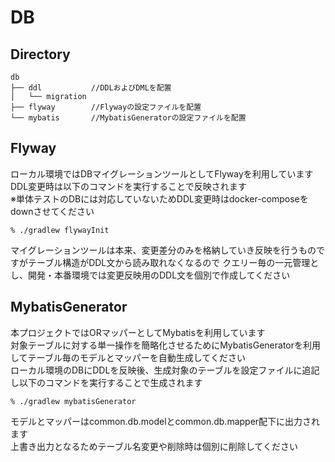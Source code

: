 # DB
## Directory
```
db
├── ddl           //DDLおよびDMLを配置
│   └── migration
├── flyway        //Flywayの設定ファイルを配置
└── mybatis       //MybatisGeneratorの設定ファイルを配置
```

## Flyway
ローカル環境ではDBマイグレーションツールとしてFlywayを利用しています  
DDL変更時は以下のコマンドを実行することで反映されます  
※単体テストのDBには対応していないためDDL変更時はdocker-composeをdownさせてください  
```
% ./gradlew flywayInit
```

マイグレーションツールは本来、変更差分のみを格納していき反映を行うものですがテーブル構造がDDL文から読み取れなくなるので
クエリー毎の一元管理とし、開発・本番環境では変更反映用のDDL文を個別で作成してください

## MybatisGenerator
本プロジェクトではORマッパーとしてMybatisを利用しています  
対象テーブルに対する単一操作を簡略化させるためにMybatisGeneratorを利用してテーブル毎のモデルとマッパーを自動生成してください  
ローカル環境のDBにDDLを反映後、生成対象のテーブルを設定ファイルに追記し以下のコマンドを実行することで生成されます  
```
% ./gradlew mybatisGenerator
```

モデルとマッパーはcommon.db.modelとcommon.db.mapper配下に出力されます  
上書き出力となるためテーブル名変更や削除時は個別に削除してください  
